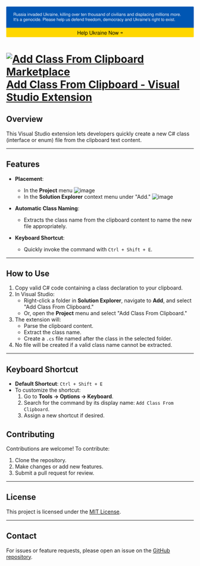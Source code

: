[![Stand With Ukraine](https://raw.githubusercontent.com/vshymanskyy/StandWithUkraine/main/banner2-direct.svg)](https://stand-with-ukraine.pp.ua)

# [<img src="https://upload.wikimedia.org/wikipedia/commons/4/44/Microsoft_logo.svg" alt="Add Class From Clipboard Marketplace" width="75"/>](https://marketplace.visualstudio.com/items?itemName=YevhenCherkes.AddClassFromClipboard) [Add Class From Clipboard - Visual Studio Extension](https://marketplace.visualstudio.com/items?itemName=YevhenCherkes.AddClassFromClipboard)


## Overview

This Visual Studio extension lets developers quickly create a new C# class (interface or enum) file from the clipboard text content.

---

## Features

- **Placement**:
  - In the **Project** menu
    ![image](https://github.com/user-attachments/assets/144888a6-6f3c-4edb-8109-645828916a48)
  - In the **Solution Explorer** context menu under "Add."
    ![image](https://github.com/user-attachments/assets/b5bf8c35-1a11-4eb7-a1da-b043ec070a4f)

- **Automatic Class Naming**:
  - Extracts the class name from the clipboard content to name the new file appropriately.

- **Keyboard Shortcut**:
  - Quickly invoke the command with `Ctrl + Shift + E`.

---

## How to Use

1. Copy valid C# code containing a class declaration to your clipboard.
2. In Visual Studio:
   - Right-click a folder in **Solution Explorer**, navigate to **Add**, and select "Add Class From Clipboard."
   - Or, open the **Project** menu and select "Add Class From Clipboard."
3. The extension will:
   - Parse the clipboard content.
   - Extract the class name.
   - Create a `.cs` file named after the class in the selected folder.
4. No file will be created if a valid class name cannot be extracted.

---

## Keyboard Shortcut

- **Default Shortcut**: `Ctrl + Shift + E`
- To customize the shortcut:
  1. Go to **Tools -> Options -> Keyboard**.
  2. Search for the command by its display name: `Add Class From Clipboard`.
  3. Assign a new shortcut if desired.

## Contributing

Contributions are welcome! To contribute:
1. Clone the repository.
2. Make changes or add new features.
3. Submit a pull request for review.

---

## License

This project is licensed under the [MIT License](LICENSE).

---

## Contact

For issues or feature requests, please open an issue on the [GitHub repository](https://github.com/ycherkes/AddClassFromClipboard).
